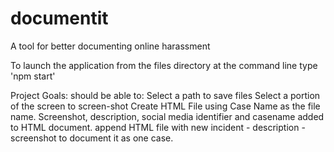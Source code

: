 # documentit
A tool for better documenting online harassment 

To launch the application from the files directory at the command line type 'npm start'

Project Goals:
should be able to:
    Select a path to save files
    Select a portion of the screen to screen-shot
    Create HTML File using Case Name as the file name. Screenshot, description, social media identifier and casename added to HTML document.
    append HTML file with new incident - description - screenshot to document it as one case.
    

